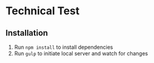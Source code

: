 # Technical Test
## Installation
1. Run `npm install` to install dependencies
2. Run `gulp` to initiate local server and watch for changes
